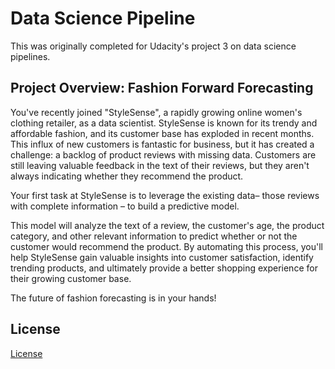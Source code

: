 # Data Science Pipeline

This was originally completed for Udacity's project 3 on data science pipelines.

## Project Overview: Fashion Forward Forecasting

You've recently joined "StyleSense", a rapidly growing online women's clothing retailer, as a data scientist. StyleSense is known for its trendy and affordable fashion, and its customer base has exploded in recent months. This influx of new customers is fantastic for business, but it has created a challenge: a backlog of product reviews with missing data. Customers are still leaving valuable feedback in the text of their reviews, but they aren't always indicating whether they recommend the product.

Your first task at StyleSense is to leverage the existing data– those reviews with complete information – to build a predictive model.

This model will analyze the text of a review, the customer's age, the product category, and other relevant information to predict whether or not the customer would recommend the product. By automating this process, you'll help StyleSense gain valuable insights into customer satisfaction, identify trending products, and ultimately provide a better shopping experience for their growing customer base.

The future of fashion forecasting is in your hands!

## License

[License](LICENSE.txt)

